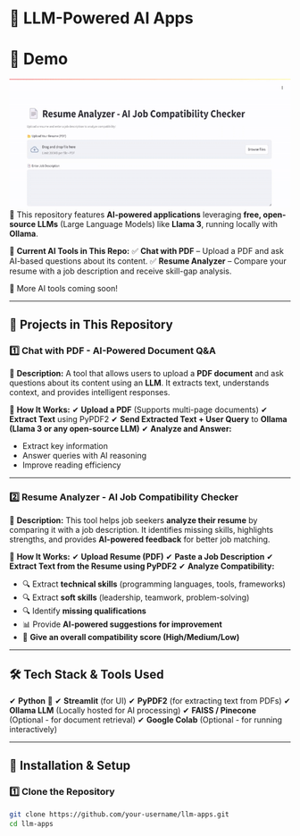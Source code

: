 # 🚀 LLM-Powered AI Apps
# 🎥 Demo  

![Resume Analyzer Demo](demo.gif)
🔹 This repository features **AI-powered applications** leveraging **free, open-source LLMs** (Large Language Models) like **Llama 3**, running locally with **Ollama**.

🔹 **Current AI Tools in This Repo:**
✅ **Chat with PDF** – Upload a PDF and ask AI-based questions about its content.
✅ **Resume Analyzer** – Compare your resume with a job description and receive skill-gap analysis.

📢 More AI tools coming soon!

---

## 📌 Projects in This Repository

### 1️⃣ Chat with PDF - AI-Powered Document Q&A

📄 **Description:**
A tool that allows users to upload a **PDF document** and ask questions about its content using an **LLM**. It extracts text, understands context, and provides intelligent responses.

🔹 **How It Works:**
✔ **Upload a PDF** (Supports multi-page documents)
✔ **Extract Text** using PyPDF2
✔ **Send Extracted Text + User Query** to **Ollama (Llama 3 or any open-source LLM)**
✔ **Analyze and Answer:**
   - Extract key information
   - Answer queries with AI reasoning
   - Improve reading efficiency

---

### 2️⃣ Resume Analyzer - AI Job Compatibility Checker

📄 **Description:**
This tool helps job seekers **analyze their resume** by comparing it with a job description. It identifies missing skills, highlights strengths, and provides **AI-powered feedback** for better job matching.

🔹 **How It Works:**
✔ **Upload Resume (PDF)**
✔ **Paste a Job Description**
✔ **Extract Text from the Resume using PyPDF2**
✔ **Analyze Compatibility:**
   - 🔍 Extract **technical skills** (programming languages, tools, frameworks)
   - 🔍 Extract **soft skills** (leadership, teamwork, problem-solving)
   - 🔍 Identify **missing qualifications**
   - 📊 Provide **AI-powered suggestions for improvement**
   - 🎯 **Give an overall compatibility score (High/Medium/Low)**

---

## 🛠 Tech Stack & Tools Used

✔ **Python** 🐍
✔ **Streamlit** (for UI)
✔ **PyPDF2** (for extracting text from PDFs)
✔ **Ollama LLM** (Locally hosted for AI processing)
✔ **FAISS / Pinecone** (Optional - for document retrieval)
✔ **Google Colab** (Optional - for running interactively)

---

## 🚀 Installation & Setup

### 1️⃣ Clone the Repository
```bash
git clone https://github.com/your-username/llm-apps.git
cd llm-apps
